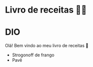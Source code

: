 # Livro de receitas :man_cook:
# DIO
Olá! Bem vindo ao meu livro de receitas :wave:

- Strogonoff de frango
- Pavê 
